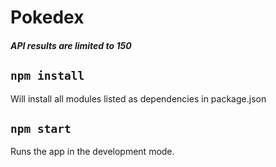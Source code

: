 # Pokedex

##### API results are limited to 150


## `npm install`
Will install all modules listed as dependencies in package.json

## `npm start`
Runs the app in the development mode.

